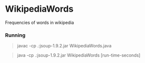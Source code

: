 # WikipediaWords

Frequencies of words in wikipedia


### Running

 > javac -cp .:jsoup-1.9.2.jar WikipediaWords.java

 > java -cp .:jsoup-1.9.2.jar WikipediaWords [run-time-seconds]
